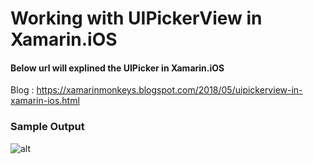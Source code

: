 # Working with UIPickerView in Xamarin.iOS

#### Below url will explined the UIPicker in Xamarin.iOS

Blog : https://xamarinmonkeys.blogspot.com/2018/05/uipickerview-in-xamarin-ios.html

### Sample Output

![alt](https://www.c-sharpcorner.com/article/uipickerview-in-xamarin-ios/Images/image011.jpg)
